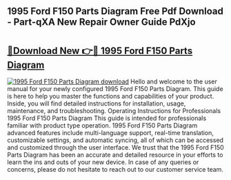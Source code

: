 ## 1995 Ford F150 Parts Diagram Free Pdf Download - Part-qXA New Repair Owner Guide PdXjo

# <h2><a href="http://dfqcdu.blite.top/?on=1995+Ford+F150+Parts+Diagram">🔗Download New 👉🔴 1995 Ford F150 Parts Diagram</a></h2>

[![1995 Ford F150 Parts Diagram download](https://i.imgur.com/lujVjoI.png)](http://dfqcdu.blite.top/?on=1995+Ford+F150+Parts+Diagram)
Hello and welcome to the user manual for your newly configured 1995 Ford F150 Parts Diagram. This guide is here to help you master the functions and capabilities of your product. Inside, you will find detailed instructions for installation, usage, maintenance, and troubleshooting. Operating Instructions for Professionals 1995 Ford F150 Parts Diagram This guide is intended for professionals familiar with product type operation. 1995 Ford F150 Parts Diagram advanced features include multi-language support, real-time translation, customizable settings, and automatic syncing, all of which can be accessed and customized through the user interface. We trust that the 1995 Ford F150 Parts Diagram has been an accurate and detailed resource in your efforts to learn the ins and outs of your new device. In case of any queries or concerns, please do not hesitate to reach out to our customer service team.
